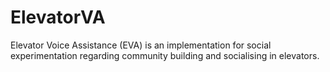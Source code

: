 # ElevatorVA
Elevator Voice Assistance (EVA) is an implementation for social experimentation regarding community building and socialising in elevators.
